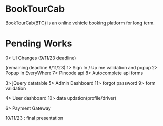 # BookTourCab
BookTourCab(BTC) is an online vehicle booking platform for long term.


# Pending Works
0> UI Changes (9/11/23 deadline)

(remaining deadline 8/11/23)
1> Sign In / Up me validation and popup
2> Popup in EveryWhere
7> Pincode api
8> Autocomplete api forms

3> jQuery datatable
5> Admin Dashboard
11> forgot password
9> form validation

4> User dashboard
10> data updation(profile/driver)

6> Payment Gateway

10/11/23 : final presentation